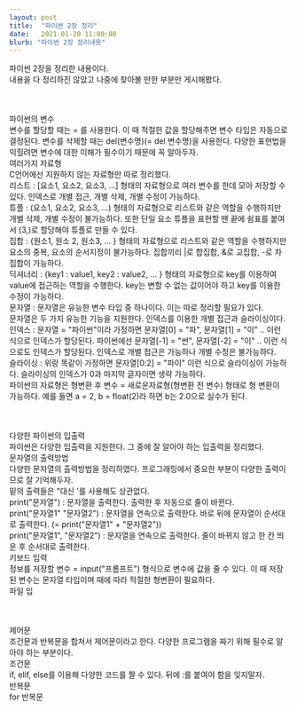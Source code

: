 ```yaml
---
layout: post
title:  "파이썬 2장 정리"
date:   2021-01-20 11:00:00
blurb: "파이썬 2장 정리내용"
---
```

파이썬 2장을 정리한 내용이다.
<br />
내용을 다 정리하진 않았고 나중에 찾아볼 만한 부분만 게시해봤다.
<br />
<br />
<br />
<br />
파이썬의 변수
<br />
변수를 할당할 때는 = 를 사용한다. 이 때 적절한 값을 할당해주면 변수 타입은 자동으로 결정된다. 변수를 삭제할 때는 del(변수명)(= del 변수명)을 사용한다. 다양한 표현법을 익힐려면 변수에 대한 이해가 필수이기 때문에 꼭 알아두자.
<br />
여러가지 자료형
<br />
C언어에선 지원하지 않는 자료형만 따로 정리했다.
<br />
리스트 : [요소1, 요소2, 요소3, ...] 형태의 자료형으로 여러 변수를 한데 모아 저장할 수 있다. 인덱스로 개별 접근, 개별 삭제, 개별 수정이 가능하다.
<br />
튜플 : (요소1, 요소2, 요소3, ...) 형태의 자료형으로 리스트와 같은 역할을 수행하지만 개별 삭제, 개별 수정이 불가능하다. 또한 단일 요소 튜플을 표현할 땐 끝에 쉼표를 붙여서 (3,)로 할당해야 튜플로 만들 수 있다.
<br />
집합 : {원소1, 원소 2, 원소3, ... } 형태의 자료형으로 리스트와 같은 역할을 수행하지만 요소의 중복, 요소의 순서지정이 불가능하다. 집합끼리 |로 합집합, &로 교집합, -로 차집합이 가능하다.
<br />
딕셔너리 : {key1 : value1, key2 : value2, ... } 형태의 자료형으로 key를 이용하여 value에 접근하는 역할을 수행한다. key는 변할 수 없는 값이어야 하고 key를 이용한 수정이 가능하다.
<br />
문자열 : 문자열은 유능한 변수 타입 중 하나이다. 이는 따로 정리할 필요가 있다.
<br />
문자열은 두 가지 유능한 기능을 지원한다. 인덱스를 이용한 개별 접근과 슬라이싱이다.
<br />
인덱스 : 문자열 = "파이썬"이라 가정하면 문자열[0] = "파", 문자열[1] = "이" .. 이런 식으로 인덱스가 할당된다. 파이썬에선 문자열[-1] = "썬", 문자열[-2] = "이" .. 이런 식으로도 인덱스가 할당된다. 인덱스로 개별 접근은 가능하나 개별 수정은 불가능하다.
<br />
슬라이싱 : 위랑 똑같이 가정하면 문자열[0:2] = "파이" 이런 식으로 슬라이싱이 가능하다. 슬라이싱의 인덱스가 0과 마지막 글자이면 생략 가능하다.
<br />
파이썬의 자료형은 형변환 후 변수 = 새로운자료형(형변환 전 변수) 형태로 형 변환이 가능하다. 예를 들면 a = 2, b = float(2)라 하면 b는 2.0으로 실수가 된다.
<br />
<br />
<br />
<br />
다양한 파이썬의 입출력
<br />
파이썬은 다양한 입출력을 지원한다. 그 중에 잘 알아야 하는 입출력을 정리했다.
<br />
문자열의 출력방법
<br />
다양한 문자열의 출력방법을 정리하였다. 프로그래밍에서 중요한 부분이 다양한 출력이므로 잘 기억해두자.
<br />
밑의 출력들은 "대신 '를 사용해도 상관없다.
<br />
print("문자열") : 문자열을 출력한다. 출력한 후 자동으로 줄이 바뀐다.
<br />
print("문자열1" "문자열2") : 문자열을 연속으로 출력한다. 바로 뒤에 문자열이 순서대로 출력한다. (= print("문자열1" + "문자열2"))
<br />
print("문자열1", "문자열2") : 문자열을 연속으로 출력한다. 줄이 바뀌지 않고 한 칸 띄운 후 순서대로 출력한다.
<br />
키보드 입력
<br />
정보를 저장할 변수 = input("프롬프트") 형식으로 변수에 값을 줄 수 있다. 이 때 저장된 변수는 문자열 타입이며 때에 따라 적절한 형변환이 필요하다.
<br />
파일 입
<br />
<br />
<br />
<br />
제어문
<br />
조건문과 반복문을 합쳐서 제어문이라고 한다. 다양한 프로그램을 짜기 위해 필수로 알아야 하는 부분이다.
<br />
조건문
<br />
if, elif, else를 이용해 다양한 코드를 짤 수 있다. 뒤에 :를 붙여야 함을 잊지말자. 
<br />
반복문
<br />
for 반복문
